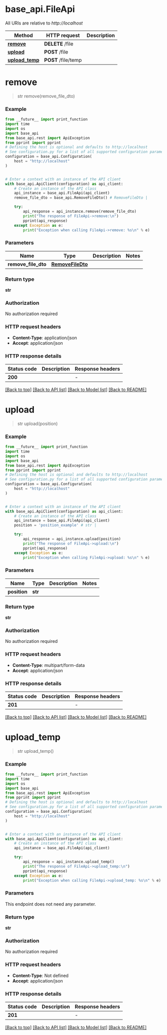# base_api.FileApi

All URIs are relative to *http://localhost*

Method | HTTP request | Description
------------- | ------------- | -------------
[**remove**](FileApi.md#remove) | **DELETE** /file | 
[**upload**](FileApi.md#upload) | **POST** /file | 
[**upload_temp**](FileApi.md#upload_temp) | **POST** /file/temp | 


# **remove**
> str remove(remove_file_dto)



### Example

```python
from __future__ import print_function
import time
import os
import base_api
from base_api.rest import ApiException
from pprint import pprint
# Defining the host is optional and defaults to http://localhost
# See configuration.py for a list of all supported configuration parameters.
configuration = base_api.Configuration(
    host = "http://localhost"
)


# Enter a context with an instance of the API client
with base_api.ApiClient(configuration) as api_client:
    # Create an instance of the API class
    api_instance = base_api.FileApi(api_client)
    remove_file_dto = base_api.RemoveFileDto() # RemoveFileDto | 

    try:
        api_response = api_instance.remove(remove_file_dto)
        print("The response of FileApi->remove:\n")
        pprint(api_response)
    except Exception as e:
        print("Exception when calling FileApi->remove: %s\n" % e)
```

### Parameters

Name | Type | Description  | Notes
------------- | ------------- | ------------- | -------------
 **remove_file_dto** | [**RemoveFileDto**](RemoveFileDto.md)|  | 

### Return type

**str**

### Authorization

No authorization required

### HTTP request headers

 - **Content-Type**: application/json
 - **Accept**: application/json

### HTTP response details
| Status code | Description | Response headers |
|-------------|-------------|------------------|
**200** |  |  -  |

[[Back to top]](#) [[Back to API list]](../README.md#documentation-for-api-endpoints) [[Back to Model list]](../README.md#documentation-for-models) [[Back to README]](../README.md)

# **upload**
> str upload(position)



### Example

```python
from __future__ import print_function
import time
import os
import base_api
from base_api.rest import ApiException
from pprint import pprint
# Defining the host is optional and defaults to http://localhost
# See configuration.py for a list of all supported configuration parameters.
configuration = base_api.Configuration(
    host = "http://localhost"
)


# Enter a context with an instance of the API client
with base_api.ApiClient(configuration) as api_client:
    # Create an instance of the API class
    api_instance = base_api.FileApi(api_client)
    position = 'position_example' # str | 

    try:
        api_response = api_instance.upload(position)
        print("The response of FileApi->upload:\n")
        pprint(api_response)
    except Exception as e:
        print("Exception when calling FileApi->upload: %s\n" % e)
```

### Parameters

Name | Type | Description  | Notes
------------- | ------------- | ------------- | -------------
 **position** | **str**|  | 

### Return type

**str**

### Authorization

No authorization required

### HTTP request headers

 - **Content-Type**: multipart/form-data
 - **Accept**: application/json

### HTTP response details
| Status code | Description | Response headers |
|-------------|-------------|------------------|
**201** |  |  -  |

[[Back to top]](#) [[Back to API list]](../README.md#documentation-for-api-endpoints) [[Back to Model list]](../README.md#documentation-for-models) [[Back to README]](../README.md)

# **upload_temp**
> str upload_temp()



### Example

```python
from __future__ import print_function
import time
import os
import base_api
from base_api.rest import ApiException
from pprint import pprint
# Defining the host is optional and defaults to http://localhost
# See configuration.py for a list of all supported configuration parameters.
configuration = base_api.Configuration(
    host = "http://localhost"
)


# Enter a context with an instance of the API client
with base_api.ApiClient(configuration) as api_client:
    # Create an instance of the API class
    api_instance = base_api.FileApi(api_client)

    try:
        api_response = api_instance.upload_temp()
        print("The response of FileApi->upload_temp:\n")
        pprint(api_response)
    except Exception as e:
        print("Exception when calling FileApi->upload_temp: %s\n" % e)
```

### Parameters
This endpoint does not need any parameter.

### Return type

**str**

### Authorization

No authorization required

### HTTP request headers

 - **Content-Type**: Not defined
 - **Accept**: application/json

### HTTP response details
| Status code | Description | Response headers |
|-------------|-------------|------------------|
**201** |  |  -  |

[[Back to top]](#) [[Back to API list]](../README.md#documentation-for-api-endpoints) [[Back to Model list]](../README.md#documentation-for-models) [[Back to README]](../README.md)

